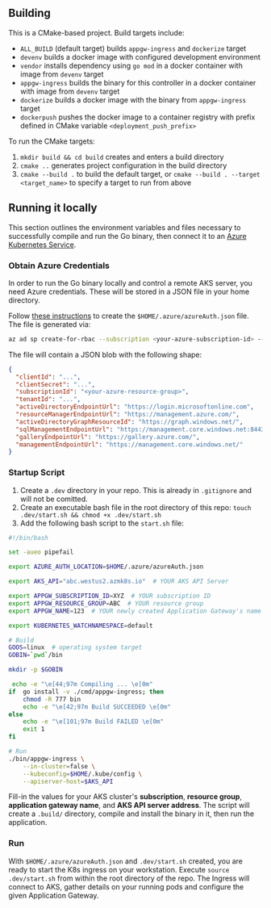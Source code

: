 ## Building

This is a CMake-based project. Build targets include:

- `ALL_BUILD` (default target) builds `appgw-ingress` and `dockerize` target
- `devenv` builds a docker image with configured development environment
- `vendor` installs dependency using `go mod` in a docker container with image from `devenv` target
- `appgw-ingress` builds the binary for this controller in a docker container with image from `devenv` target
- `dockerize` builds a docker image with the binary from `appgw-ingress` target
- `dockerpush` pushes the docker image to a container registry with prefix defined in CMake variable `<deployment_push_prefix>`

To run the CMake targets:

1. `mkdir build && cd build` creates and enters a build directory
2. `cmake ..` generates project configuration in the build directory
3. `cmake --build .` to build the default target,
    or `cmake --build . --target <target_name>` to specify a target to run from above


## Running it locally
This section outlines the environment variables and files necessary to successfully compile and run the Go binary, then connect it to an [Azure Kubernetes Service](https://docs.microsoft.com/en-us/azure/aks/intro-kubernetes).

### Obtain Azure Credentials

In order to run the Go binary locally and control a remote AKS server, you need Azure credentials. These will be stored in a JSON file in your home directory.

Follow [these instructions](https://docs.microsoft.com/en-us/dotnet/api/overview/azure/containerinstance?view=azure-dotnet#authentication) to create the `$HOME/.azure/azureAuth.json` file. The file is generated via:
```bash
az ad sp create-for-rbac --subscription <your-azure-subscription-id> --sdk-auth > $HOME/.azure/azureAuth.json
```
The file will contain a JSON blob with the following shape:
```json
{
  "clientId": "...",
  "clientSecret": "...",
  "subscriptionId": "<your-azure-resource-group>",
  "tenantId": "...",
  "activeDirectoryEndpointUrl": "https://login.microsoftonline.com",
  "resourceManagerEndpointUrl": "https://management.azure.com/",
  "activeDirectoryGraphResourceId": "https://graph.windows.net/",
  "sqlManagementEndpointUrl": "https://management.core.windows.net:8443/",
  "galleryEndpointUrl": "https://gallery.azure.com/",
  "managementEndpointUrl": "https://management.core.windows.net/"
}
```

### Startup Script
1. Create a `.dev` directory in your repo. This is already in `.gitignore` and will not be comitted.
1. Create an executable bash file in the root directory of this repo: `touch .dev/start.sh && chmod +x .dev/start.sh`
1. Add the following bash script to the `start.sh` file:
```bash
#!/bin/bash

set -aueo pipefail

export AZURE_AUTH_LOCATION=$HOME/.azure/azureAuth.json

export AKS_API="abc.westus2.azmk8s.io"  # YOUR AKS API Server

export APPGW_SUBSCRIPTION_ID=XYZ  # YOUR subscription ID
export APPGW_RESOURCE_GROUP=ABC  # YOUR resource group
export APPGW_NAME=123  # YOUR newly created Application Gateway's name

export KUBERNETES_WATCHNAMESPACE=default

# Build
GOOS=linux  # operating system target
GOBIN=`pwd`/bin

mkdir -p $GOBIN

 echo -e "\e[44;97m Compiling ... \e[0m"
if  go install -v ./cmd/appgw-ingress; then
    chmod -R 777 bin
    echo -e "\e[42;97m Build SUCCEEDED \e[0m"
else
    echo -e "\e[101;97m Build FAILED \e[0m"
    exit 1
fi

# Run
./bin/appgw-ingress \
    --in-cluster=false \
    --kubeconfig=$HOME/.kube/config \
    --apiserver-host=$AKS_API

```
Fill-in the values for your AKS cluster's **subscription**, **resource group**, **application gateway name**, and **AKS API server address**.
The script will create a `.build/` directory, compile and install the binary in it, then run the application.

### Run
With `$HOME/.azure/azureAuth.json` and `.dev/start.sh` created, you are ready to start the K8s ingress on your workstation. Execute `source .dev/start.sh` from within the root directory of the repo. The Ingress will connect to AKS, gather details on your running pods and configure the given Application Gateway.
